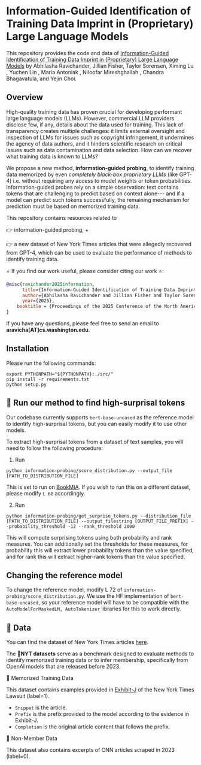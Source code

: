 # Information-Guided Identification of Training Data Imprint in (Proprietary) Large Language Models

This repository provides the code and data of [Information-Guided Identification of Training Data Imprint in
(Proprietary) Large Language Models](https://github.com/AbhilashaRavichander/information-probing/blob/main/Memorization_NAACL2025.pdf) by Abhilasha Ravichander, Jillian Fisher, Taylor Sorensen, Ximing Lu , Yuchen Lin , Maria Antoniak , Niloofar Mireshghallah , Chandra Bhagavatula, and Yejin Choi.


## Overview

High-quality training data has proven crucial for developing performant large language models (LLMs). However, commercial LLM providers disclose few, if any, details about the data used for training.  This lack of transparency creates multiple challenges: it limits external oversight and inspection of LLMs for issues such as copyright infringement, it undermines the agency of data authors, and it hinders scientific research on critical issues such as data contamination and data selection. How can we recover what training data is known to LLMs? 

We propose a new method, **information-guided probing**, to identify training data memorized by even *completely black-box proprietary LLMs* (like GPT-4) i.e. without requiring any access to model weights or token probabilities. Information-guided probes rely on a simple observation: text contains tokens that are challenging to predict based on context alone--- and if a model can predict such tokens successfully, the remaining mechanism for prediction must be based on memorized training data.

This repository contains resources related to 

👉 information-guided probing, +

👉 a new dataset of New York Times articles that were allegedly recovered from GPT-4, which can be used to evaluate the performance of methods to identify training data.

:star:  If you find our work useful, please consider citing our work  :star::

```bibtex
@misc{ravichander2025information,
      title={Information-Guided Identification of Training Data Imprint in (Proprietary) Large Language Models}, 
      author={Abhilasha Ravichander and Jillian Fisher and Taylor Sorensen and Ximing Lu and Yuchen Lin and Maria Antoniak and Niloofar Mireshghallah and Chandra Bhagavatula and Yejin Choi},
      year={2025},
    booktitle = {Proceedings of the 2025 Conference of the North American Chapter of the Association for Computational Linguistics: Human Language Technologies (Volume 2: Short Papers)"
}
```


If you have any questions, please feel free to send an email to **aravicha[AT]cs.washington.edu**.


## Installation

Please run the following commands:

```
export PYTHONPATH="${PYTHONPATH}:./src/"
pip install -r requirements.txt
python setup.py
```



## 🚀 Run our method to find high-surprisal tokens


Our codebase currently supports `bert-base-uncased` as the reference model to identify high-surprisal tokens, but you can easily modify it to use other models.


To extract high-surprisal tokens from a dataset of text samples, you will need to follow the following procedure:
1. Run

```
python information-probing/score_distribution.py --output_file [PATH_TO_DISTRIBUTION_FILE]
```

This is set to run on [BookMIA](https://huggingface.co/datasets/swj0419/BookMIA). If you wish to run this on a different dataset, please modify `L 68` accordingly.

2. Run

```
python information-probing/get_surprise_tokens.py --distribution_file [PATH_TO_DISTRIBUTION_FILE] --output_filestring [OUTPUT_FILE_PREFIX] --probability_threshold -12 --rank_threshold 2000
```

This will compute surprising tokens using both probability and rank measures. You can additionally set the thresholds for these measures, for probability this will extract lower probability tokens than the value specified, and for rank this will extract higher-rank tokens than the value specified.

## Changing the reference model

To change the reference model, modify L 72 of `information-probing/score_distribution.py`. We use the HF implementation of `bert-base-uncased`, so your reference model will have to be compatible with the `AutoModelForMaskedLM, AutoTokenizer` libraries for this to work directly.

## 📰 Data

You can find the dataset of New York Times articles [here](https://huggingface.co/datasets/lasha-nlp/NYT_Memorization). 

The 📰**NYT datasets** serve as a benchmark designed to evaluate methods to identify memorized training data or to infer membership, specifically from OpenAI models that are released before 2023. 

🔧 Memorized Training Data

This dataset contains examples provided in [Exhibit-J](https://nytco-assets.nytimes.com/2023/12/Lawsuit-Document-dkt-1-68-Ex-J.pdf) of the New York Times Lawsuit (label=1). 

- `Snippet` is the article.
- `Prefix` is the prefix provided to the model according to the evidence in Exhibit-J.
- `Completion` is the original article content that follows the prefix.

🔧 Non-Member Data
  
This dataset also contains excerpts of CNN articles scraped in 2023 (label=0).
